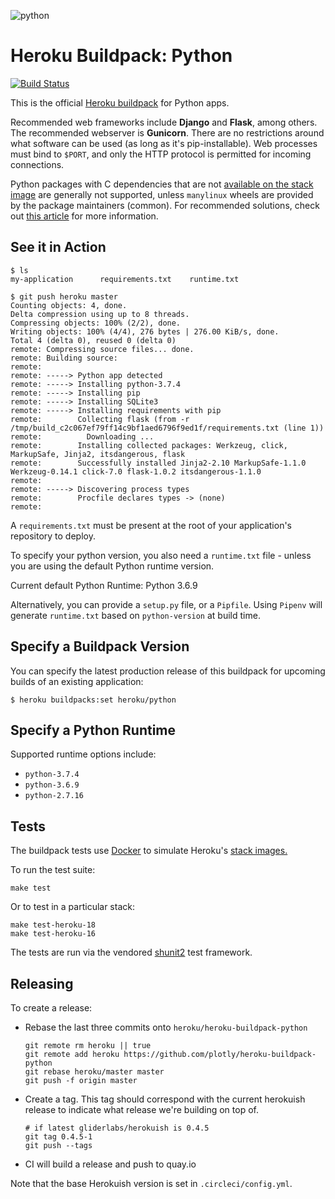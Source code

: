 ![python](https://cloud.githubusercontent.com/assets/51578/13712821/b68a42ce-e793-11e5-96b0-d8eb978137ba.png)

# Heroku Buildpack: Python

[![Build Status](https://travis-ci.org/heroku/heroku-buildpack-python.svg?branch=master)](https://travis-ci.org/heroku/heroku-buildpack-python)

This is the official [Heroku buildpack](https://devcenter.heroku.com/articles/buildpacks) for Python apps.

Recommended web frameworks include **Django** and **Flask**, among others. The recommended webserver is **Gunicorn**. There are no restrictions around what software can be used (as long as it's pip-installable). Web processes must bind to `$PORT`, and only the HTTP protocol is permitted for incoming connections.

Python packages with C dependencies that are not [available on the stack image](https://devcenter.heroku.com/articles/stack-packages) are generally not supported, unless `manylinux` wheels are provided by the package maintainers (common). For recommended solutions, check out [this article](https://devcenter.heroku.com/articles/python-c-deps) for more information.

See it in Action
----------------
```
$ ls
my-application		requirements.txt	runtime.txt

$ git push heroku master
Counting objects: 4, done.
Delta compression using up to 8 threads.
Compressing objects: 100% (2/2), done.
Writing objects: 100% (4/4), 276 bytes | 276.00 KiB/s, done.
Total 4 (delta 0), reused 0 (delta 0)
remote: Compressing source files... done.
remote: Building source:
remote:
remote: -----> Python app detected
remote: -----> Installing python-3.7.4
remote: -----> Installing pip
remote: -----> Installing SQLite3
remote: -----> Installing requirements with pip
remote:        Collecting flask (from -r /tmp/build_c2c067ef79ff14c9bf1aed6796f9ed1f/requirements.txt (line 1))
remote:          Downloading ...
remote:        Installing collected packages: Werkzeug, click, MarkupSafe, Jinja2, itsdangerous, flask
remote:        Successfully installed Jinja2-2.10 MarkupSafe-1.1.0 Werkzeug-0.14.1 click-7.0 flask-1.0.2 itsdangerous-1.1.0
remote:
remote: -----> Discovering process types
remote:        Procfile declares types -> (none)
remote:
```

A `requirements.txt` must be present at the root of your application's repository to deploy.

To specify your python version, you also need a `runtime.txt` file - unless you are using the default Python runtime version.

Current default Python Runtime: Python 3.6.9

Alternatively, you can provide a `setup.py` file, or a `Pipfile`. Using `Pipenv` will generate `runtime.txt` based on `python-version` at build time.

Specify a Buildpack Version
---------------------------

You can specify the latest production release of this buildpack for upcoming builds of an existing application:

    $ heroku buildpacks:set heroku/python


Specify a Python Runtime
------------------------

Supported runtime options include:

- `python-3.7.4`
- `python-3.6.9`
- `python-2.7.16`

## Tests

The buildpack tests use [Docker](https://www.docker.com/) to simulate
Heroku's [stack images.](https://devcenter.heroku.com/articles/stack)

To run the test suite:

```
make test
```

Or to test in a particular stack:

```
make test-heroku-18
make test-heroku-16
```

The tests are run via the vendored
[shunit2](https://github.com/kward/shunit2)
test framework.

## Releasing

To create a release:

- Rebase the last three commits onto `heroku/heroku-buildpack-python`
    ```shell
    git remote rm heroku || true
    git remote add heroku https://github.com/plotly/heroku-buildpack-python
    git rebase heroku/master master
    git push -f origin master
    ```
- Create a tag. This tag should correspond with the current herokuish release to indicate what release we're building on top of.
    ```shell
    # if latest gliderlabs/herokuish is 0.4.5
    git tag 0.4.5-1
    git push --tags
    ```
- CI will build a release and push to quay.io

Note that the base Herokuish version is set in `.circleci/config.yml`.

